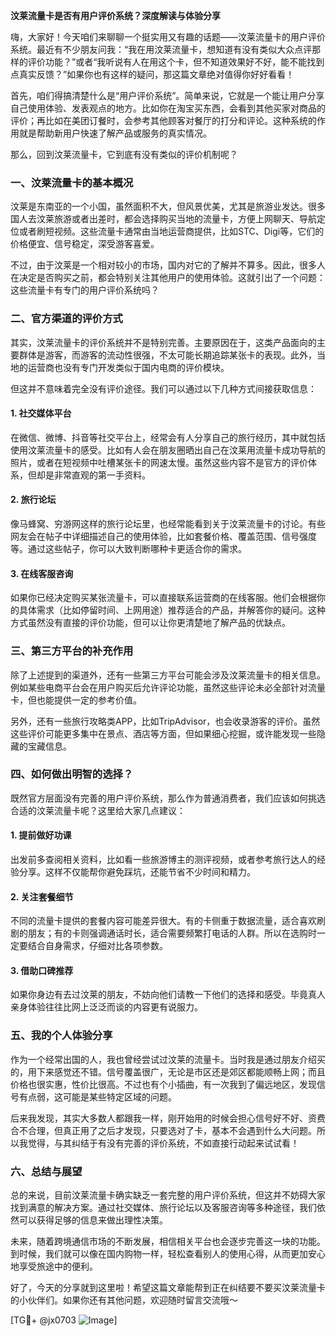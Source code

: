 **汶莱流量卡是否有用户评价系统？深度解读与体验分享**

嗨，大家好！今天咱们来聊聊一个挺实用又有趣的话题——汶莱流量卡的用户评价系统。最近有不少朋友问我：“我在用汶莱流量卡，想知道有没有类似大众点评那样的评价功能？”或者“我听说有人在用这个卡，但不知道效果好不好，能不能找到点真实反馈？”如果你也有这样的疑问，那这篇文章绝对值得你好好看看！

首先，咱们得搞清楚什么是“用户评价系统”。简单来说，它就是一个能让用户分享自己使用体验、发表观点的地方。比如你在淘宝买东西，会看到其他买家对商品的评价；再比如在美团订餐时，会参考其他顾客对餐厅的打分和评论。这种系统的作用就是帮助新用户快速了解产品或服务的真实情况。

那么，回到汶莱流量卡，它到底有没有类似的评价机制呢？

### **一、汶莱流量卡的基本概况**
汶莱是东南亚的一个小国，虽然面积不大，但风景优美，尤其是旅游业发达。很多国人去汶莱旅游或者出差时，都会选择购买当地的流量卡，方便上网聊天、导航定位或者刷短视频。这些流量卡通常由当地运营商提供，比如STC、Digi等，它们的价格便宜、信号稳定，深受游客喜爱。

不过，由于汶莱是一个相对较小的市场，国内对它的了解并不算多。因此，很多人在决定是否购买之前，都会特别关注其他用户的使用体验。这就引出了一个问题：这些流量卡有专门的用户评价系统吗？

### **二、官方渠道的评价方式**
其实，汶莱流量卡的评价系统并不是特别完善。主要原因在于，这类产品面向的主要群体是游客，而游客的流动性很强，不太可能长期追踪某张卡的表现。此外，当地的运营商也没有专门开发类似于国内电商的评价模块。

但这并不意味着完全没有评价途径。我们可以通过以下几种方式间接获取信息：

#### **1. 社交媒体平台**
在微信、微博、抖音等社交平台上，经常会有人分享自己的旅行经历，其中就包括使用汶莱流量卡的感受。比如有人会在朋友圈晒出自己在汶莱用流量卡成功导航的照片，或者在短视频中吐槽某张卡的网速太慢。虽然这些内容不是官方的评价体系，但却是非常直观的第一手资料。

#### **2. 旅行论坛**
像马蜂窝、穷游网这样的旅行论坛里，也经常能看到关于汶莱流量卡的讨论。有些网友会在帖子中详细描述自己的使用体验，比如套餐价格、覆盖范围、信号强度等。通过这些帖子，你可以大致判断哪种卡更适合你的需求。

#### **3. 在线客服咨询**
如果你已经决定购买某张流量卡，可以直接联系运营商的在线客服。他们会根据你的具体需求（比如停留时间、上网用途）推荐适合的产品，并解答你的疑问。这种方式虽然没有直接的评价功能，但可以让你更清楚地了解产品的优缺点。

### **三、第三方平台的补充作用**
除了上述提到的渠道外，还有一些第三方平台可能会涉及汶莱流量卡的相关信息。例如某些电商平台会在用户购买后允许评论功能，虽然这些评论未必全部针对流量卡，但也能提供一定的参考价值。

另外，还有一些旅行攻略类APP，比如TripAdvisor，也会收录游客的评价。虽然这些评价可能更多集中在景点、酒店等方面，但如果细心挖掘，或许能发现一些隐藏的宝藏信息。

### **四、如何做出明智的选择？**
既然官方层面没有完善的用户评价系统，那么作为普通消费者，我们应该如何挑选合适的汶莱流量卡呢？这里给大家几点建议：

#### **1. 提前做好功课**
出发前多查阅相关资料，比如看一些旅游博主的测评视频，或者参考旅行达人的经验分享。这样不仅能帮你避免踩坑，还能节省不少时间和精力。

#### **2. 关注套餐细节**
不同的流量卡提供的套餐内容可能差异很大。有的卡侧重于数据流量，适合喜欢刷剧的朋友；有的卡则强调通话时长，适合需要频繁打电话的人群。所以在选购时一定要结合自身需求，仔细对比各项参数。

#### **3. 借助口碑推荐**
如果你身边有去过汶莱的朋友，不妨向他们请教一下他们的选择和感受。毕竟真人亲身体验往往比网上泛泛而谈的内容更有说服力。

### **五、我的个人体验分享**
作为一个经常出国的人，我也曾经尝试过汶莱的流量卡。当时我是通过朋友介绍买的，用下来感觉还不错。信号覆盖很广，无论是市区还是郊区都能顺畅上网；而且价格也很实惠，性价比很高。不过也有个小插曲，有一次我到了偏远地区，发现信号有点弱，这可能是某些特定区域的问题。

后来我发现，其实大多数人都跟我一样，刚开始用的时候会担心信号好不好、资费合不合理，但真正用了之后才发现，只要选对了卡，基本不会遇到什么大问题。所以我觉得，与其纠结于有没有完善的评价系统，不如直接行动起来试试看！

### **六、总结与展望**
总的来说，目前汶莱流量卡确实缺乏一套完整的用户评价系统，但这并不妨碍大家找到满意的解决方案。通过社交媒体、旅行论坛以及客服咨询等多种途径，我们依然可以获得足够的信息来做出理性决策。

未来，随着跨境通信市场的不断发展，相信相关平台也会逐步完善这一块的功能。到时候，我们就可以像在国内购物一样，轻松查看别人的使用心得，从而更加安心地享受旅途中的便利。

好了，今天的分享就到这里啦！希望这篇文章能帮到正在纠结要不要买汶莱流量卡的小伙伴们。如果你还有其他问题，欢迎随时留言交流哦～

[TG💪+ @jx0703 ![Image](https://github.com/user-attachments/assets/dbca1d08-cadb-493c-b0ec-ad6f7a83f270)]